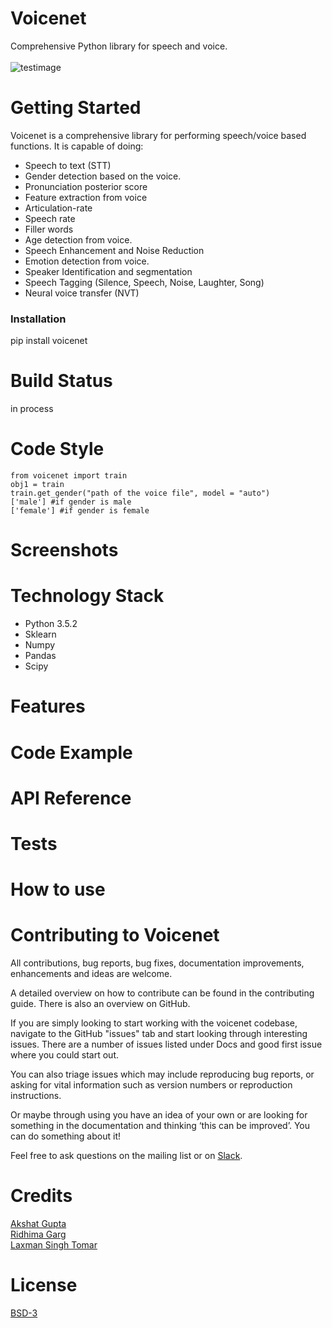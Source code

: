 # Voicenet
Comprehensive Python library for speech and voice.<br><br>
![testimage](https://github.com/Robofied/Voicenet/blob/master/Voicenet.png)

# Getting Started
Voicenet is a comprehensive library for performing speech/voice based functions. It is capable of doing:

* Speech to text (STT)
* Gender detection based on the voice.
* Pronunciation posterior score
* Feature extraction from voice
* Articulation-rate
* Speech rate
* Filler words
* Age detection from voice.
* Speech Enhancement and Noise Reduction
* Emotion detection from voice.
* Speaker Identification and segmentation 
* Speech Tagging (Silence, Speech, Noise, Laughter, Song)
* Neural voice transfer (NVT)

### Installation
pip install voicenet

# Build Status
in process

# Code Style

```
from voicenet import train
obj1 = train
train.get_gender("path of the voice file", model = "auto")
['male'] #if gender is male
['female'] #if gender is female
```

# Screenshots
# Technology Stack
* Python 3.5.2
* Sklearn
* Numpy
* Pandas
* Scipy

# Features
# Code Example
# API Reference
# Tests
# How to use
# Contributing to Voicenet
All contributions, bug reports, bug fixes, documentation improvements, enhancements and ideas are welcome.

A detailed overview on how to contribute can be found in the contributing guide. There is also an overview on GitHub.

If you are simply looking to start working with the voicenet codebase, navigate to the GitHub "issues" tab and start looking through interesting issues. There are a number of issues listed under Docs and good first issue where you could start out.

You can also triage issues which may include reproducing bug reports, or asking for vital information such as version numbers or reproduction instructions.

Or maybe through using you have an idea of your own or are looking for something in the documentation and thinking ‘this can be improved’. You can do something about it!

Feel free to ask questions on the mailing list or on [Slack](https://robofied.slack.com).

# Credits
[Akshat Gupta](https://in.linkedin.com/in/akshat-rg) <br>
[Ridhima Garg](https://www.linkedin.com/in/ridhima-garg) <br>
[Laxman Singh Tomar](https://github.com/LaxmanSinghTomar)

# License
[BSD-3](https://github.com/Robofied/Voicenet/blob/master/LICENSE)


